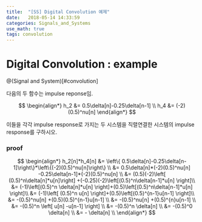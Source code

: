 ```yaml
---
title:  "[SS] Digital Convolution 예제"
date:   2018-05-14 14:33:59
categories: Signals_and_Systems
use_math: true
tags: convolution 
---
```


# Digital Convolution : example
@(Signal and System)[#convolution]

다음의 두 함수는 impulse reponse임.

$$
\begin{align*}
h_2 &= 0.5\delta[n]-0.25\delta[n-1] \\
h_4 &= (-2)(0.5)^nu[n]
\end{align*}
$$

이들을 각각 impulse response로 가지는 두 시스템을 직렬연결한 시스템의 impulse response를 구하시오.

### proof

$$
\begin{align*}
h_2[n]*h_4[n] &= \left\{ 0.5\delta[n]-0.25\delta[n-1]\right\}*\left\{(-2)(0.5)^nu[n]\right\} \\
&= 0.5\delta[n]*(-2)(0.5)^nu[n] -0.25\delta[n-1]*(-2)(0.5)^nu[n] \\
&= (0.5)(-2)\left[ (0.5)^n\delta[n]*u[n]\right] +(-0.25)(-2)\left[(0.5)^n\delta[n-1]*u[n] \right]\\
&= (-1)\left[(0.5)^n \delta[n]*u[n] \right]+(0.5)\left[(0.5)^n\delta[n-1]*u[n] \right]\\
&= (-1)\left[ (0.5)^n u[n] \right]+(0.5)\left[(0.5)^{n-1}u[n-1] \right]\\
&= -(0.5)^nu[n] +(0.5)(0.5)^{n-1}u[n-1] \\
&= -(0.5)^nu[n] +(0.5)^{n}u[n-1] \\
&= -(0.5)^n \left[ u[n] -u[n-1] \right] \\
&= -(0.5)^n \delta[n] \\
&= -(0.5)^0 \delta[n] \\
&= - \delta[n] \\
\end{align*}
$$
